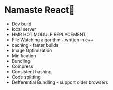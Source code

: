 # Namaste React🚀

- Dev build
- local server
- HMR HOT MODULE REPLACEMENT
- File Watching algorithm - written in c++
- caching - faster builds
- Image Optimization
- Minification
- Bundling
- Compress
- Consistent hashing
- Code spiltting
- Defferential Bundling - support older browsers
